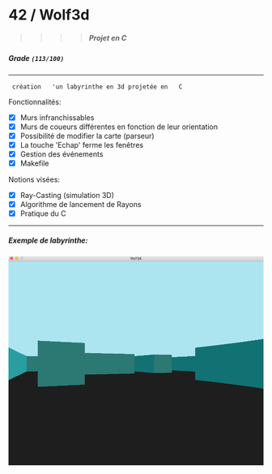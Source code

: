 # 42  /  Wolf3d
>>>> ##### Projet en C

##### Grade ``(113/100)``
--------  -----------------------
```
 création   'un labyrinthe en 3d projetée en   C
```

Fonctionnalités:
- [X] Murs infranchissables
- [X] Murs de coueurs différentes en fonction de leur orientation
- [X] Possibilité de modifier la carte (parseur)
- [X] La touche 'Echap' ferme les fenêtres
- [X] Gestion des événements
- [X] Makefile

Notions visées:
- [X] Ray-Casting (simulation 3D)
- [X] Algorithme de lancement de Rayons
- [X] Pratique du C

 -----------------------

##### Exemple de labyrinthe:
![Mandelbrot](https://github.com/pde-maul/42/blob/master/Wolf3D/wol3d.png)
